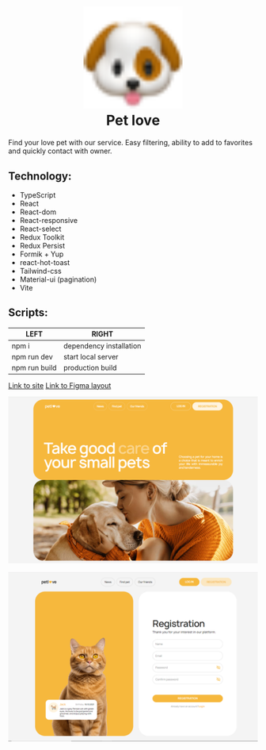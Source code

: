 <h1 align="center">
  <br>
  <a href="https://pet-love-project.vercel.app/"><img src="./public/images/dog.png" alt="dog" width="200"></a>
  <br>
Pet love
  <br>
</h1>

Find your love pet with our service. Easy filtering, ability to add to favorites
and quickly contact with owner.

## Technology:

- TypeScript
- React
- React-dom
- React-responsive
- React-select
- Redux Toolkit
- Redux Persist
- Formik + Yup
- react-hot-toast
- Tailwind-css
- Material-ui (pagination)
- Vite

## Scripts:

| LEFT          | RIGHT                   |
| ------------- | ----------------------- |
| npm i         | dependency installation |
| npm run dev   | start local server      |
| npm run build | production build        |

[Link to site](https://pet-love-project.vercel.app/ "Pet love")
[Link to Figma layout](https://www.figma.com/file/puMNfZVg4YI8UZoJ1QiLLi/Petl%F0%9F%92%9Bve?type=design&node-id=55838-750&mode=design&t=Xg1IwIcKebTl5xGs-0 "Figma Pet love")

![GitHub ReadMe](./public/images/petlove1.PNG)

![GitHub ReadMe](./public/images/petlove2.PNG)
